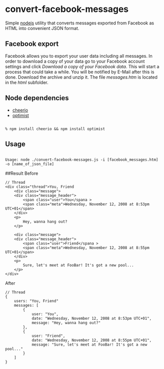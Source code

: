 # convert-facebook-messages
Simple [nodejs](http://nodejs.org) utility that converts messages exported from Facebook as HTML into convenient JSON format.

## Facebook export
Facebook allows you to export your user data including all messages. In order to download a copy of your data go to your Facebook account settings and click *Download a copy of your Facebook data*. This will start a process that could take a while. You will be notified by E-Mail after this is done. Download the archive and unzip it. The file *messages.htm* is located in the *html* subfolder.

## Node dependencies
+ [cheerio](https://github.com/MatthewMueller/cheerio)
+ [optimist](https://github.com/substack/node-optimist)

<code>
% npm install cheerio && npm install optimist
</code>

## Usage
<code>
Usage: node ./convert-facebook-messages.js -i [facebook_messages.htm] -o [name_of_json_file]
</code>


##Result
Before

    // Thread
    <div class="thread">You, Friend
        <div class="message">
        <div class="message_header">
            <span class="user">You</spana >
            <span class="meta">Wednesday, November 12, 2008 at 8:53pm UTC+01</span>
        </div>
        <p>
            Hey, wanna hang out?
        </p>

        <div class="message">
        <div class="message_header">
            <span class="user">Friend</spana >
            <span class="meta">Wednesday, November 12, 2008 at 8:55pm UTC+01</span>
        </div>
        <p>
            Sure, let's meet at FooBar! It's got a new pool...
        </p>
    </div>
    
After

    // Thread
    {
        users: "You, Friend"
        messages: [
            {
                user: "You",
                date: "Wednesday, November 12, 2008 at 8:53pm UTC+01",
                message: "Hey, wanna hang out?"
            },
            {
                user: "Friend",
                date: "Wednesday, November 12, 2008 at 8:55pm UTC+01",
                message: "Sure, let's meet at FooBar! It's got a new pool..."
            }
        ]
    }

